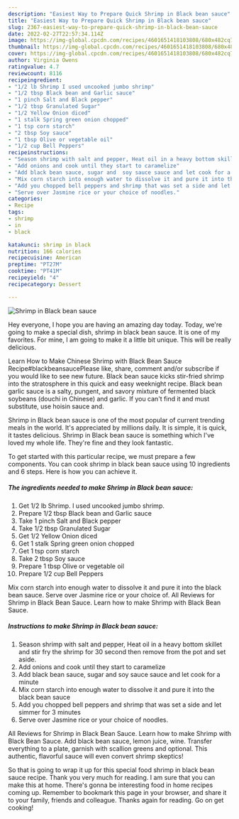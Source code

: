 ```yaml
---
description: "Easiest Way to Prepare Quick Shrimp in Black bean sauce"
title: "Easiest Way to Prepare Quick Shrimp in Black bean sauce"
slug: 2367-easiest-way-to-prepare-quick-shrimp-in-black-bean-sauce
date: 2022-02-27T22:57:34.114Z
image: https://img-global.cpcdn.com/recipes/4601651418103808/680x482cq70/shrimp-in-black-bean-sauce-recipe-main-photo.jpg
thumbnail: https://img-global.cpcdn.com/recipes/4601651418103808/680x482cq70/shrimp-in-black-bean-sauce-recipe-main-photo.jpg
cover: https://img-global.cpcdn.com/recipes/4601651418103808/680x482cq70/shrimp-in-black-bean-sauce-recipe-main-photo.jpg
author: Virginia Owens
ratingvalue: 4.7
reviewcount: 8116
recipeingredient:
- "1/2 lb Shrimp I used uncooked jumbo shrimp"
- "1/2 tbsp Black bean and Garlic sauce"
- "1 pinch Salt and Black pepper"
- "1/2 tbsp Granulated Sugar"
- "1/2 Yellow Onion diced"
- "1 stalk Spring green onion chopped"
- "1 tsp corn starch"
- "2 tbsp Soy sauce"
- "1 tbsp Olive or vegetable oil"
- "1/2 cup Bell Peppers"
recipeinstructions:
- "Season shrimp with salt and pepper, Heat oil in a heavy bottom skillet and stir fry the shrimp for 30 second then remove from the pot and set aside."
- "Add onions and cook until they start to caramelize"
- "Add black bean sauce, sugar and  soy sauce sauce and let cook for a minute"
- "Mix corn starch into enough water to dissolve it and pure it into the black bean sauce"
- "Add you chopped bell peppers and shrimp that was set a side and let simmer for 3 minutes"
- "Serve over Jasmine rice or your choice of noodles."
categories:
- Recipe
tags:
- shrimp
- in
- black

katakunci: shrimp in black 
nutrition: 166 calories
recipecuisine: American
preptime: "PT27M"
cooktime: "PT41M"
recipeyield: "4"
recipecategory: Dessert

---
```



![Shrimp in Black bean sauce](https://img-global.cpcdn.com/recipes/4601651418103808/680x482cq70/shrimp-in-black-bean-sauce-recipe-main-photo.jpg)

Hey everyone, I hope you are having an amazing day today. Today, we're going to make a special dish, shrimp in black bean sauce. It is one of my favorites. For mine, I am going to make it a little bit unique. This will be really delicious.

Learn How to Make Chinese Shrimp with Black Bean Sauce Recipe#blackbeansaucePlease like, share, comment and/or subscribe if you would like to see new future. Black bean sauce kicks stir-fried shrimp into the stratosphere in this quick and easy weeknight recipe. Black bean garlic sauce is a salty, pungent, and savory mixture of fermented black soybeans (douchi in Chinese) and garlic. If you can&#39;t find it and must substitute, use hoisin sauce and.

Shrimp in Black bean sauce is one of the most popular of current trending meals in the world. It's appreciated by millions daily. It is simple, it is quick, it tastes delicious. Shrimp in Black bean sauce is something which I've loved my whole life. They're fine and they look fantastic.


To get started with this particular recipe, we must prepare a few components. You can cook shrimp in black bean sauce using 10 ingredients and 6 steps. Here is how you can achieve it.

<!--inarticleads1-->

##### The ingredients needed to make Shrimp in Black bean sauce:

1. Get 1/2 lb Shrimp. I used uncooked jumbo shrimp.
1. Prepare 1/2 tbsp Black bean and Garlic sauce
1. Take 1 pinch Salt and Black pepper
1. Take 1/2 tbsp Granulated Sugar
1. Get 1/2 Yellow Onion diced
1. Get 1 stalk Spring green onion chopped
1. Get 1 tsp corn starch
1. Take 2 tbsp Soy sauce
1. Prepare 1 tbsp Olive or vegetable oil
1. Prepare 1/2 cup Bell Peppers


Mix corn starch into enough water to dissolve it and pure it into the black bean sauce. Serve over Jasmine rice or your choice of. All Reviews for Shrimp in Black Bean Sauce. Learn how to make Shrimp with Black Bean Sauce. 

<!--inarticleads2-->

##### Instructions to make Shrimp in Black bean sauce:

1. Season shrimp with salt and pepper, Heat oil in a heavy bottom skillet and stir fry the shrimp for 30 second then remove from the pot and set aside.
1. Add onions and cook until they start to caramelize
1. Add black bean sauce, sugar and  soy sauce sauce and let cook for a minute
1. Mix corn starch into enough water to dissolve it and pure it into the black bean sauce
1. Add you chopped bell peppers and shrimp that was set a side and let simmer for 3 minutes
1. Serve over Jasmine rice or your choice of noodles.


All Reviews for Shrimp in Black Bean Sauce. Learn how to make Shrimp with Black Bean Sauce. Add black bean sauce, lemon juice, wine. Transfer everything to a plate, garnish with scallion greens and optional. This authentic, flavorful sauce will even convert shrimp skeptics! 

So that is going to wrap it up for this special food shrimp in black bean sauce recipe. Thank you very much for reading. I am sure that you can make this at home. There's gonna be interesting food in home recipes coming up. Remember to bookmark this page in your browser, and share it to your family, friends and colleague. Thanks again for reading. Go on get cooking!
